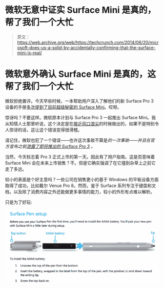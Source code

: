 # 微软无意中证实 Surface Mini 是真的，帮了我们一个大忙 

> 原文：<https://web.archive.org/web/https://techcrunch.com/2014/06/20/microsoft-does-us-a-solid-by-accidentally-confirming-that-the-surface-mini-is-real/>

# 微软意外确认 Surface Mini 是真的，这帮了我们一个大忙

微软拒绝置评。今天早些时候，一本帮助用户深入了解他们的新 Surface Pro 3 设备的手册[多次提到了目前超级秘密的 Surface Mini](https://web.archive.org/web/20221006202857/http://www.slashgear.com/microsoft-needs-to-clean-the-surface-mini-from-its-pro-3-manual-20334576/)。哎呀。

惊讶吗？不要这样。微软原本计划与 Surface Pro 3 一起推出 Surface Mini。我从知情人士那里听说，这个决定是在[接近风口浪尖](https://web.archive.org/web/20221006202857/https://beta.techcrunch.com/2014/05/19/microsoft-likely-to-break-out-a-bigger-not-smaller-surface-tomorrow-morning/)的时候做出的，如果不是特别令人惊讶的话，这让这个错误变得很滑稽。

请记住，微软也犯了一个错误——也许这次事故不算是*的一次事故——并且在官方宣布之前[泄露了即将推出的 Surface Pro 3](https://web.archive.org/web/20221006202857/http://www.theverge.com/2014/5/14/5716282/surface-pro-3-microsoft-support-site) 。*

当然，今天标志着 Pro 3 正式上市的第一天。因此有了用户指南。这是否意味着 Surface Mini 会在未来上市销售？不。但是它确实强调了在它撞到杂草上之前它走了多远。

较小的表面是个好主意吗？一些公司在销售更小的基于 Windows 的平板设备方面取得了成功，比如戴尔 Venue Pro 8。然而，鉴于 Surface 系列专注于键盘和文档，以及除了消费内容之外还能做更多事情的能力，较小的外形有点难以解析。

只是为了好玩:

![Screen Shot 2014-06-20 at 10.35.25 AM](img/3f22d13db14a81572c52190fc8b0d1d6.png)